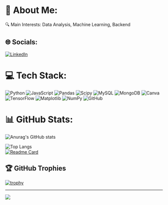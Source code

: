 # 💫 About Me:
🔍 Main Interests: Data Analysis, Machine Learning, Backend<br>


## 🌐 Socials:
[![LinkedIn](https://img.shields.io/badge/LinkedIn-%230077B5.svg?logo=linkedin&logoColor=white)](https://linkedin.com/in/sayidheykal/) 

# 💻 Tech Stack:
![Python](https://img.shields.io/badge/python-3670A0?style=for-the-badge&logo=python&logoColor=ffdd54) ![JavaScript](https://img.shields.io/badge/javascript-%23323330.svg?style=for-the-badge&logo=javascript&logoColor=%23F7DF1E) ![Pandas](https://img.shields.io/badge/pandas-%23150458.svg?style=for-the-badge&logo=pandas&logoColor=white) ![Scipy](https://img.shields.io/badge/SciPy-%230C55A5.svg?style=for-the-badge&logo=scipy&logoColor=%white) ![MySQL](https://img.shields.io/badge/mysql-4479A1.svg?style=for-the-badge&logo=mysql&logoColor=white) ![MongoDB](https://img.shields.io/badge/MongoDB-%234ea94b.svg?style=for-the-badge&logo=mongodb&logoColor=white) ![Canva](https://img.shields.io/badge/Canva-%2300C4CC.svg?style=for-the-badge&logo=Canva&logoColor=white) ![TensorFlow](https://img.shields.io/badge/TensorFlow-%23FF6F00.svg?style=for-the-badge&logo=TensorFlow&logoColor=white) ![Matplotlib](https://img.shields.io/badge/Matplotlib-%23ffffff.svg?style=for-the-badge&logo=Matplotlib&logoColor=black) ![NumPy](https://img.shields.io/badge/numpy-%23013243.svg?style=for-the-badge&logo=numpy&logoColor=white) ![GitHub](https://img.shields.io/badge/github-%23121011.svg?style=for-the-badge&logo=github&logoColor=white)
# 📊 GitHub Stats:
![Anurag's GitHub stats](https://github-readme-stats.vercel.app/api?username=sayid-alt&show_icons=true&theme=radical)
<!-- [![GitHub Streak](https://streak-stats.demolab.com/?user=sayid-alt)](https://git.io/streak-stats)<br> -->
![Top Langs](https://github-readme-stats.vercel.app/api/top-langs/?username=sayid-alt&layout=compact&theme=radical)<br>
[![Readme Card](https://github-readme-stats.vercel.app/api/pin/?username=sayid-alt&repo=portfolio&theme=radical)](https://github.com/sayid-alt/portfolio)


## 🏆 GitHub Trophies
[![trophy](https://github-profile-trophy.vercel.app/?username=sayid-alt)](https://github.com/ryo-ma/github-profile-trophy)

---
[![](https://visitcount.itsvg.in/api?id=sayid-alt&label=Profile%20Views&color=1&icon=6&pretty=true)](https://visitcount.itsvg.in)

<!-- Proudly created with GPRM ( https://gprm.itsvg.in ) -->
